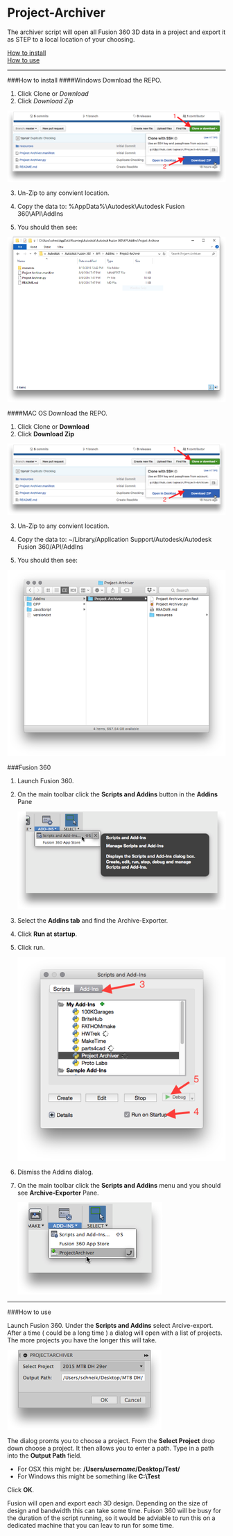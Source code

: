 # Project-Archiver
The archiver script will open all Fusion 360 3D data in a project and export it as STEP to a local location of your choosing. 

[How to install](#How-to-install)  
[How to use](#How-to-use)

----

###How to install<a name="How-to-install"></a>
####Windows
Download the REPO.  

1. Click Clone or *Download*  
2. Click *Download Zip*  

![](resources/download.png)

3. Un-Zip to any convient location.
4. Copy the data to: %AppData%\Autodesk\Autodesk Fusion 360\API\AddIns

5. You should then see:

![](resources/windows-result.png)

####MAC OS
Download the REPO.  

1. Click Clone or **Download**  
2. Click **Download Zip**  

![](resources/download.png)

3. Un-Zip to any convient location.
4. Copy the data to: ~/Library/Application Support/Autodesk/Autodesk Fusion 360/API/AddIns

5. You should then see:

![](resources/osx-result.png)

###Fusion 360  

1. Launch Fusion 360.
2. On the main toolbar click the **Scripts and Addins** button in the **Addins** Pane

	![](resources/scripts-addins.png)

3. Select the **Addins tab** and find the Archive-Exporter.  
4. Click **Run at startup**. 
5. Click run.  
 
	![](resources/archiver-addin.png)

6. Dismiss the Addins dialog.  
7.  On the main toolbar click the **Scripts and Addins** menu and you should see **Archive-Exporter** Pane.

	![](resources/button.png)

----

###How to use<a name="How-to-use"></a>

Launch Fusion 360.
Under the **Scripts and Addins** select Arcive-export.
After a time ( could be a long time ) a dialog will open with a list of projects. The more projects you have the longer this will take.

![](resources/dialog.png)

The dialog promts you to choose a project. From the **Select Project** drop down choose a project.
It then allows you to enter a path. Type in a path into the **Output Path** field.
* For OSX this might be: **/Users/*username*/Desktop/Test/**
* For Windows this might be something like **C:\Test**

Click **OK**.

Fusion will open and export each 3D design. Depending on the size of design and bandwidth this can take some time. Fuison 360 will be busy for the duration of the script running, so it would be adviable to run this on a dedicated machine that you can leav to run for some time. 






